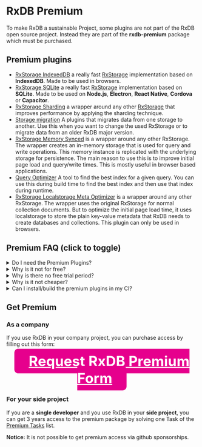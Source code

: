 # RxDB Premium

To make RxDB a sustainable Project, some plugins are not part of the RxDB open source project. Instead they are part of the <b>rxdb-premium</b> package which must be purchased.


## Premium plugins

- [RxStorage IndexedDB](./rx-storage-indexeddb.md) a really fast [RxStorage](./rx-storage.md) implementation based on **IndexedDB**. Made to be used in browsers.
- [RxStorage SQLite](./rx-storage-sqlite.md) a really fast [RxStorage](./rx-storage.md) implementation based on **SQLite**. Made to be used on **Node.js**, **Electron**, **React Native**, **Cordova** or **Capacitor**.
- [RxStorage Sharding](./rx-storage-sharding.md) a wrapper around any other [RxStorage](./rx-storage.md) that improves performance by applying the sharding technique.
- [Storage migration](./storage-migration.md) A plugins that migrates data from one storage to another. Use this when you want to change the used RxStorage or to migrate data from an older RxDB major version.
- [RxStorage Memory Synced](./rx-storage-memory-synced.md) is a wrapper around any other RxStorage. The wrapper creates an in-memory storage that is used for query and write operations. This memory instance is replicated with the underlying storage for persistence.
The main reason to use this is to improve initial page load and query/write times. This is mostly useful in browser based applications.
- [Query Optimizer](./query-optimizer.md) A tool to find the best index for a given query. You can use this during build time to find the best index and then use that index during runtime.
- [RxStorage Localstorage Meta Optimizer](./rx-storage-localstorage-meta-optimizer.md) is a wrapper around any other RxStorage. The wrapper uses the original RxStorage for normal collection documents. But to optimize the initial page load time, it uses localstorage to store the plain key-value metadata that RxDB needs to create databases and collections. This plugin can only be used in browsers.

## Premium FAQ (click to toggle)

<details>
<summary>
    Do I need the Premium Plugins?
</summary>
    When you start using RxDB, you do not need access to the premium plugins. Most use cases can be implemented with the Open Core part of RxDB. There are many <a href="./rx-storage.html">RxStorage</a> options and all core plugins that are required for replication, schema validation, encryption and so on, are totally free.<br />
    The main benefit of the Premium Plugins is <b>performance</b>. The Premium RxStorage implementations have a better performance
    so reading and writing data is much faster especially on low-end devices. You can find a performance comparison <a href="./rx-storage.html#performance-comparison">here</a>.
    Also there are additional Premium Plugins that can be used to further optimize the performance of your application like the <a href="./query-optimizer.html">Query Optimizer</a> or the <a href="./rx-storage-sharding.html">Sharding</a> plugin.
</details>

<details>
<summary>
    Why is it not for free?
</summary>
    The development of RxDB started in 2016 and after all these years it became clear that big implementation and improvement steps will not be done by the RxDB community. While the community submits valuable pull requests, they are mostly small improvements or bugfixes for specific edge case. Big rewrites and optimizations that require a big effort have only be done my the RxDB maintainer.<br />
    Selling RxDB Premium ensures that there will be always an incentive for someone to add features, keep everything up to date and to further improve and optimize the codebase. This gives the user the confidence that RxDB is a <b>future proof</b> tech stack to build on which lets RxDB stand out compared to similar technologies.
</details>

<details>
<summary>
    Why is there no free trial period?
</summary>
    <ul>
        <li>
            RxDB is written in JavaScript and the code of the Premium Plugins does not contain any tracking or measurement code. As soon as someone has the code on his computer, the maintainer has no chance to really ensure that after a free trial period the code is no longer used and deleted.
        </li>
        <li>
            Before you can use the Premium Plugins you have to debate and sign a license agreement with the maintainer. This is a sophisticated process that creates overhead which distracts the maintainer from writing RxDB code. So handling trial period users is just not manageable. For this reason there is also no monthly subscriptions. Premium access must be paid <b>per year</b>.
        </li>
    </ul>
</details>

<details>
<summary>
    Why is it not cheaper?
</summary>
    The price of the Premium Plugins is chosen in way that ensures that there can be always one person that develops RxDB <b>full time</b>.
    Compared to other JavaScript frameworks and developer tools, RxDB satisfies an edge use case for people that want to store data inside of their application on the users device. Most web developers do not need to do that and rely on the traditional client-server stack. So RxDB cannot be sold to that many people which increases the price.
</details>

<details>
<summary>
    Can I install/build the premium plugins in my CI?
</summary>
    <b>Yes</b> you can safely install and use the Premium Plugins in your CI without additional payment.
</details>


<!-- 
<details>
<summary>
</summary>
</details>
-->



## Get Premium

### As a company

If you use RxDB in your company project, you can purchase access by filling out this form:

<center>
    <a
        href="./form-premium.html"
        onclick="window.trigger('premium_request', 1)"
        target="_blank"
        style="
            background-color: #e6008d;
            color: white;
            padding: 10px;
            padding-left: 38px;
            padding-right: 38px;
            border-radius: 10px;
            font-size: 37px;
            text-align: center;
            font-weight: bold;
            user-select: none;
            vertical-align: middle;
        "
    >Request RxDB Premium Form</a>
</center>

### For your side project

If you are a **single developer** and you use RxDB in your **side project**, you can get 3 years access to the premium package by solving one Task of the [Premium Tasks](https://github.com/pubkey/rxdb/blob/master/orga/premium-tasks.md) list.

**Notice:** It is not possible to get premium access via github sponsorships.

